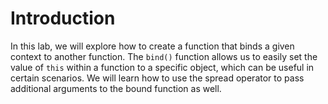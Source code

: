 # Introduction

In this lab, we will explore how to create a function that binds a given context to another function. The `bind()` function allows us to easily set the value of `this` within a function to a specific object, which can be useful in certain scenarios. We will learn how to use the spread operator to pass additional arguments to the bound function as well.

